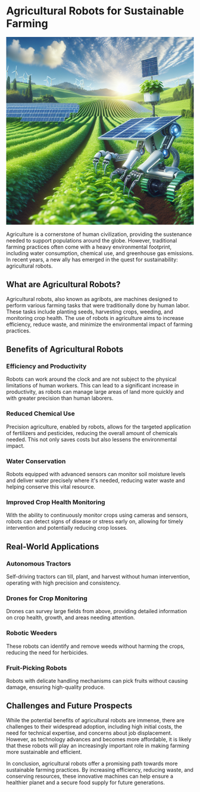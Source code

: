 # Agricultural Robots for Sustainable Farming

![Agricultural Robot in a Field](https://raw.githubusercontent.com/Kanakjr/100-days-of-AI-Writing/main/images/Agricultural-Robots-for-Sustainable-Farming.png)

Agriculture is a cornerstone of human civilization, providing the sustenance needed to support populations around the globe. However, traditional farming practices often come with a heavy environmental footprint, including water consumption, chemical use, and greenhouse gas emissions. In recent years, a new ally has emerged in the quest for sustainability: agricultural robots.

## What are Agricultural Robots?

Agricultural robots, also known as agribots, are machines designed to perform various farming tasks that were traditionally done by human labor. These tasks include planting seeds, harvesting crops, weeding, and monitoring crop health. The use of robots in agriculture aims to increase efficiency, reduce waste, and minimize the environmental impact of farming practices.

## Benefits of Agricultural Robots

### Efficiency and Productivity

Robots can work around the clock and are not subject to the physical limitations of human workers. This can lead to a significant increase in productivity, as robots can manage large areas of land more quickly and with greater precision than human laborers.

### Reduced Chemical Use

Precision agriculture, enabled by robots, allows for the targeted application of fertilizers and pesticides, reducing the overall amount of chemicals needed. This not only saves costs but also lessens the environmental impact.

### Water Conservation

Robots equipped with advanced sensors can monitor soil moisture levels and deliver water precisely where it's needed, reducing water waste and helping conserve this vital resource.

### Improved Crop Health Monitoring

With the ability to continuously monitor crops using cameras and sensors, robots can detect signs of disease or stress early on, allowing for timely intervention and potentially reducing crop losses.

## Real-World Applications

### Autonomous Tractors

Self-driving tractors can till, plant, and harvest without human intervention, operating with high precision and consistency.

### Drones for Crop Monitoring

Drones can survey large fields from above, providing detailed information on crop health, growth, and areas needing attention.

### Robotic Weeders

These robots can identify and remove weeds without harming the crops, reducing the need for herbicides.

### Fruit-Picking Robots

Robots with delicate handling mechanisms can pick fruits without causing damage, ensuring high-quality produce.

## Challenges and Future Prospects

While the potential benefits of agricultural robots are immense, there are challenges to their widespread adoption, including high initial costs, the need for technical expertise, and concerns about job displacement. However, as technology advances and becomes more affordable, it is likely that these robots will play an increasingly important role in making farming more sustainable and efficient.

In conclusion, agricultural robots offer a promising path towards more sustainable farming practices. By increasing efficiency, reducing waste, and conserving resources, these innovative machines can help ensure a healthier planet and a secure food supply for future generations.

